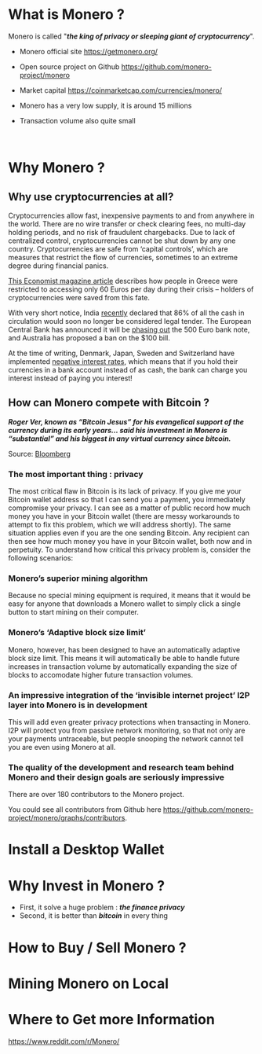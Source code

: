 # What is Monero ?

Monero is called "***the king of privacy or sleeping giant of cryptocurrency***".

* Monero official site https://getmonero.org/

* Open source project on Github https://github.com/monero-project/monero

* Market capital  https://coinmarketcap.com/currencies/monero/

* Monero has a very low supply, it is around 15 millions

* Transaction volume also quite small

  ​

# Why Monero ?

## Why use cryptocurrencies at all?

Cryptocurrencies allow fast, inexpensive payments to and from anywhere in the world. There are no wire transfer or check clearing fees, no multi-day holding periods, and no risk of fraudulent chargebacks. Due to lack of centralized control, cryptocurrencies cannot be shut down by any one country. Cryptocurrencies are safe from ‘capital controls’, which are measures that restrict the flow of currencies, sometimes to an extreme degree during financial panics. 



[This Economist magazine article](http://www.economist.com/blogs/economist-explains/2015/06/economist-explains-21) describes how people in Greece were restricted to accessing only 60 Euros per day during their crisis – holders of cryptocurrencies were saved from this fate.

With very short notice, India [recently](http://www.bbc.co.uk/news/business-38807695) declared that 86% of all the cash in circulation would soon no longer be considered legal tender. The European Central Bank has announced it will be [phasing out](https://www.ecb.europa.eu/press/pr/date/2016/html/pr160504.en.html) the 500 Euro bank note, and Australia has proposed a ban on the $100 bill.



At the time of writing, Denmark, Japan, Sweden and Switzerland have implemented [negative interest rates](https://en.wikipedia.org/wiki/List_of_countries_by_central_bank_interest_rates), which means that if you hold their currencies in a bank account instead of as cash, the bank can charge you interest instead of paying you interest! 



## How can Monero compete with Bitcoin ?

***Roger Ver, known as “Bitcoin Jesus” for his evangelical support of the currency during its early years… said his investment in Monero is “substantial” and his biggest in any virtual currency since bitcoin.***

Source: [Bloomberg](https://www.bloomberg.com/news/articles/2016-08-29/new-digital-currency-spikes-after-giving-criminals-more-secrecy)

### The most important thing : privacy

The most critical flaw in Bitcoin is its lack of privacy. If you give me your Bitcoin wallet address so that I can send you a payment, you immediately compromise your privacy. I can see as a matter of public record how much money you have in your Bitcoin wallet (there are messy workarounds to attempt to fix this problem, which we will address shortly). The same situation applies even if you are the one sending Bitcoin. Any recipient can then see how much money you have in your Bitcoin wallet, both now and in perpetuity. To understand how critical this privacy problem is, consider the following scenarios: 

### Monero’s superior mining algorithm

Because no special mining equipment is required, it means that it would be easy for anyone that downloads a Monero wallet to simply click a single button to start mining on their computer. 

### Monero’s ‘Adaptive block size limit’

Monero, however, has been designed to have an automatically adaptive block size limit. This means it will automatically be able to handle future increases in transaction volume by automatically expanding the size of blocks to accomodate higher future transaction volumes.

### An impressive integration of the ‘invisible internet project’ I2P layer into Monero is in development

This will add even greater privacy protections when transacting in Monero. I2P will protect you from passive network monitoring, so that not only are your payments untraceable, but people snooping the network cannot tell you are even using Monero at all.

### The quality of the development and research team behind Monero and their design goals are seriously impressive

There are over 180 contributors to the Monero project. 

You could see all contributors from Github here https://github.com/monero-project/monero/graphs/contributors. 

# Install a Desktop Wallet

# Why Invest in Monero ?

* First, it solve a huge problem : ***the finance privacy***
* Second, it is better than ***bitcoin*** in every thing

# How to Buy / Sell Monero ?

# Mining Monero on Local

# Where to Get more Information

https://www.reddit.com/r/Monero/



